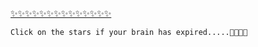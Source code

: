 <a href="https://rapidapi.com/sibaridev/api/rapid-translate-multi-traduction">✨✨✨✨✨✨✨✨✨✨✨✨✨✨</a>

```
Click on the stars if your brain has expired.....🧠🧠🧠🤯

```
